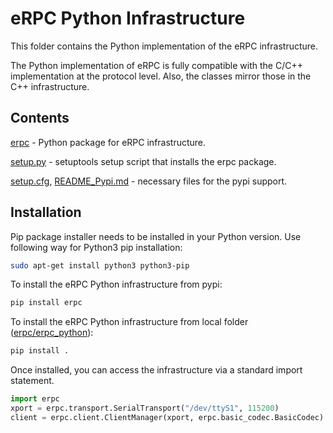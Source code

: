 # eRPC Python Infrastructure

This folder contains the Python implementation of the eRPC infrastructure.

The Python implementation of eRPC is fully compatible with the C/C++ implementation at the
protocol level. Also, the classes mirror those in the C++ infrastructure.

## Contents

[erpc](erpc) - Python package for eRPC infrastructure.

[setup.py](setup.py) - setuptools setup script that installs the erpc package.

[setup.cfg](setup.cfg), [README_Pypi.md](README_Pypi.md) - necessary files for the pypi support.

## Installation

Pip package installer needs to be installed in your Python version. Use following way for Python3 pip installation:

```sh
sudo apt-get install python3 python3-pip
```

To install the eRPC Python infrastructure from pypi:

```sh
pip install erpc
```

To install the eRPC Python infrastructure from local folder ([erpc/erpc_python](/erpc_python)):

```sh
pip install .
```

Once installed, you can access the infrastructure via a standard import statement.

```python
import erpc
xport = erpc.transport.SerialTransport("/dev/ttyS1", 115200)
client = erpc.client.ClientManager(xport, erpc.basic_codec.BasicCodec)
```
